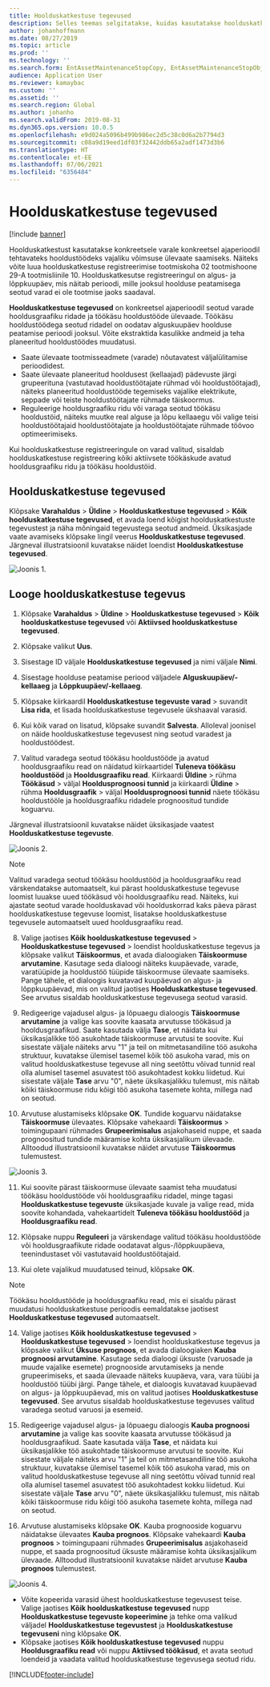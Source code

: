 ```yaml
---
title: Hoolduskatkestuse tegevused
description: Selles teemas selgitatakse, kuidas kasutatakse hoolduskatkestust konkreetsele varale konkreetsel ajaperioodil tehtavateks hooldustöödeks vajaliku võimsuse ülevaate saamiseks.
author: johanhoffmann
ms.date: 08/27/2019
ms.topic: article
ms.prod: ''
ms.technology: ''
ms.search.form: EntAssetMaintenanceStopCopy, EntAssetMaintenanceStopObject, EntAssetObjectProductionStop, EntAssetProductionStopType, EntAssetMaintenanceStop
audience: Application User
ms.reviewer: kamaybac
ms.custom: ''
ms.assetid: ''
ms.search.region: Global
ms.author: johanho
ms.search.validFrom: 2019-08-31
ms.dyn365.ops.version: 10.0.5
ms.openlocfilehash: e9d024a5096b499b986ec2d5c38c0d6a2b7794d3
ms.sourcegitcommit: c08a9d19eed1df03f32442ddb65a2adf1473d3b6
ms.translationtype: HT
ms.contentlocale: et-EE
ms.lasthandoff: 07/06/2021
ms.locfileid: "6356484"
---
```

# <a name="maintenance-downtime-activities"></a>Hoolduskatkestuse tegevused

[!include [banner](../../includes/banner.md)]

Hoolduskatkestust kasutatakse konkreetsele varale konkreetsel ajaperioodil tehtavateks hooldustöödeks vajaliku võimsuse ülevaate saamiseks. Näiteks võite luua hoolduskatkestuse registreerimise tootmiskoha 02 tootmishoone 29-A tootmisliinile 10. Hoolduskatkesutse registreeringul on algus- ja lõppkuupäev, mis näitab perioodi, mille jooksul hoolduse peatamisega seotud varad ei ole tootmise jaoks saadaval.

**Hoolduskatkestuse tegevused** on konkreetsel ajaperioodil seotud varade hooldusgraafiku ridade ja töökäsu hooldustööde ülevaade. Töökäsu hooldustöödega seotud ridadel on oodatav alguskuupäev hoolduse peatamise perioodi jooksul. Võite ekstraktida kasulikke andmeid ja teha planeeritud hooldustöödes muudatusi.

- Saate ülevaate tootmisseadmete (varade) nõutavatest väljalülitamise perioodidest.  
- Saate ülevaate planeeritud hooldusest (kellaajad) pädevuste järgi grupeerituna (vastutavad hooldustöötajate rühmad või hooldustöötajad), näiteks planeeritud hooldustööde tegemiseks vajalike elektrikute, seppade või teiste hooldustöötajate rühmade täiskoormus.  
- Reguleerige hooldusgraafiku ridu või varaga seotud töökäsu hooldustöid, näiteks muutke real alguse ja lõpu kellaaegu või valige teisi hooldustöötajaid hooldustöötajate ja hooldustöötajate rühmade töövoo optimeerimiseks.

Kui hoolduskatkestuse registreeringule on varad valitud, sisaldab hoolduskatkestuse registreering kõiki aktiivsete töökäskude avatud hooldusgraafiku ridu ja töökäsu hooldustöid.

## <a name="maintenance-downtime-activities"></a>Hoolduskatkestuse tegevused

Klõpsake **Varahaldus** > **Üldine** > **Hoolduskatkestuse tegevused** > **Kõik hoolduskatkestuse tegevused**, et avada loend kõigist hoolduskatkestuste tegevustest ja näha mõningaid tegevustega seotud andmeid. Üksikasjade vaate avamiseks klõpsake lingil veerus **Hoolduskatkestuse tegevused**. Järgneval illustratsioonil kuvatakse näidet loendist **Hoolduskatkestuse tegevused**.

![Joonis 1.](media/19-preventive-maintenance.png)


## <a name="create-a-maintenance-downtime-activity"></a>Looge hoolduskatkestuse tegevus

1. Klõpsake **Varahaldus** > **Üldine** > **Hoolduskatkestuse tegevused** > **Kõik hoolduskatkestuse tegevused** või **Aktiivsed hoolduskatkestuse tegevused**.

2. Klõpsake valikut **Uus**.

3. Sisestage ID väljale **Hoolduskatkestuse tegevused** ja nimi väljale **Nimi**.

4. Sisestage hoolduse peatamise periood väljadele **Alguskuupäev/-kellaaeg** ja **Lõppkuupäev/-kellaaeg**.

5. Klõpsake kiirkaardil **Hoolduskatkestuse tegevuste varad** > suvandit **Lisa rida**, et lisada hoolduskatkestuse tegevusele ükshaaval varasid.

6. Kui kõik varad on lisatud, klõpsake suvandit **Salvesta**. Alloleval joonisel on näide hoolduskatkestuse tegevusest ning seotud varadest ja hooldustöödest.

7. Valitud varadega seotud töökäsu hooldustööde ja avatud hooldusgraafiku read on näidatud kiirkaartidel **Tuleneva töökäsu hooldustööd** ja **Hooldusgraafiku read**. Kiirkaardi **Üldine** > rühma **Töökäsud** > väljal **Hooldusprognoosi tunnid** ja kiirkaardi **Üldine** > rühma **Hooldusgraafik** > väljal **Hooldusprognoosi tunnid** näete töökäsu hooldustööle ja hooldusgraafiku ridadele prognoositud tundide koguarvu.

Järgneval illustratsioonil kuvatakse näidet üksikasjade vaatest **Hoolduskatkestuse tegevuste**.

![Joonis 2.](media/20-preventive-maintenance.png)

>[!NOTE]
>Valitud varadega seotud töökäsu hooldustööd ja hooldusgraafiku read värskendatakse automaatselt, kui pärast hoolduskatkestuse tegevuse loomist luuakse uued töökäsud või hooldusgraafiku read. Näiteks, kui ajastate seotud varade hoolduskavad või hoolduskorrad kaks päeva pärast hoolduskatkestuse tegevuse loomist, lisatakse hoolduskatkestuse tegevusele automaatselt uued hooldusgraafiku read.

8. Valige jaotises **Kõik hoolduskatkestuse tegevused** > **Hoolduskatkestuse tegevused** > loendist hoolduskatkestuse tegevus ja klõpsake valikut **Täiskoormus**, et avada dialoogiaken **Täiskoormuse arvutamine**. Kasutage seda dialoogi näiteks kuupäevade, varade, varatüüpide ja hooldustöö tüüpide täiskoormuse ülevaate saamiseks. Pange tähele, et dialoogis kuvatavad kuupäevad on algus- ja lõppkuupäevad, mis on valitud jaotises **Hoolduskatkestuse tegevused**. See arvutus sisaldab hoolduskatkestuse tegevusega seotud varasid.

9. Redigeerige vajadusel algus- ja lõpuaegu dialoogis **Täiskoormuse arvutamine** ja valige kas soovite kaasata arvutusse töökäsud ja hooldusgraafikud. Saate kasutada välja **Tase**, et näidata kui üksikasjalikke töö asukohtade täiskoormuse arvutusi te soovite. Kui sisestate väljale näiteks arvu "1" ja teil on mitmetasandiline töö asukoha struktuur, kuvatakse ülemisel tasemel kõik töö asukoha varad, mis on valitud hoolduskatkestuse tegevuse all ning seetõttu võivad tunnid real olla alumisel tasemel asuvatest töö asukohtadest kokku liidetud. Kui sisestate väljale **Tase** arvu "0", näete üksikasjalikku tulemust, mis näitab kõiki täiskoormuse ridu kõigi töö asukoha tasemete kohta, millega nad on seotud.

10. Arvutuse alustamiseks klõpsake **OK**. Tundide koguarvu näidatakse **Täiskoormuse** ülevaates. Klõpsake vahekaardi **Täiskoormus** > toimingupaani rühmades **Grupeerimisalus** asjakohaseid nuppe, et saada prognoositud tundide määramise kohta üksikasjalikum ülevaade. Alltoodud illustratsioonil kuvatakse näidet arvutuse **Täiskoormus** tulemustest.

![Joonis 3.](media/21-preventive-maintenance.png)

11. Kui soovite pärast täiskoormuse ülevaate saamist teha muudatusi töökäsu hooldustööde või hooldusgraafiku ridadel, minge tagasi **Hoolduskatkestuse tegevuste** üksikasjade kuvale ja valige read, mida soovite kohandada, vahekaartidelt **Tuleneva töökäsu hooldustööd** ja **Hooldusgraafiku read**.

12. Klõpsake nuppu **Reguleeri** ja värskendage valitud töökäsu hooldustööde või hooldusgraafikute ridade oodatavat algus-/lõppkuupäeva, teenindustaset või vastutavaid hooldustöötajaid.

13. Kui olete vajalikud muudatused teinud, klõpsake **OK**. 

>[!NOTE]
>Töökäsu hooldustööde ja hooldusgraafiku read, mis ei sisaldu pärast muudatusi hoolduskatkestuse perioodis eemaldatakse jaotisest **Hoolduskatkestuse tegevused** automaatselt.

14. Valige jaotises **Kõik hoolduskatkestuse tegevused** > **Hoolduskatkestuse tegevused** > loendist hoolduskatkestuse tegevus ja klõpsake valikut **Üksuse prognoos**, et avada dialoogiaken **Kauba prognoosi arvutamine**. Kasutage seda dialoogi üksuste (varuosade ja muude vajalike esemete) prognooside arvutamiseks ja nende grupeerimiseks, et saada ülevaade näiteks kuupäeva, vara, vara tüübi ja hooldustöö tüübi järgi. Pange tähele, et dialoogis kuvatavad kuupäevad on algus- ja lõppkuupäevad, mis on valitud jaotises **Hoolduskatkestuse tegevused**. See arvutus sisaldab hoolduskatkestuse tegevuses valitud varadega seotud varuosi ja esemeid.

15. Redigeerige vajadusel algus- ja lõpuaegu dialoogis **Kauba prognoosi arvutamine** ja valige kas soovite kaasata arvutusse töökäsud ja hooldusgraafikud. Saate kasutada välja **Tase**, et näidata kui üksikasjalikke töö asukohtade täiskoormuse arvutusi te soovite. Kui sisestate väljale näiteks arvu "1" ja teil on mitmetasandiline töö asukoha struktuur, kuvatakse ülemisel tasemel kõik töö asukoha varad, mis on valitud hoolduskatkestuse tegevuse all ning seetõttu võivad tunnid real olla alumisel tasemel asuvatest töö asukohtadest kokku liidetud. Kui sisestate väljale **Tase** arvu "0", näete üksikasjalikku tulemust, mis näitab kõiki täiskoormuse ridu kõigi töö asukoha tasemete kohta, millega nad on seotud.

16. Arvutuse alustamiseks klõpsake **OK**. Kauba prognooside koguarvu näidatakse ülevaates **Kauba prognoos**. Klõpsake vahekaardi **Kauba prognoos** > toimingupaani rühmades **Grupeerimisalus** asjakohaseid nuppe, et saada prognoositud üksuste määramise kohta üksikasjalikum ülevaade. Alltoodud illustratsioonil kuvatakse näidet arvutuse **Kauba prognoos** tulemustest.

![Joonis 4.](media/22-preventive-maintenance.png)

- Võite kopeerida varasid ühest hoolduskatkestuse tegevusest teise. Valige jaotises **Kõik hoolduskatkestuse tegevused** nupp **Hoolduskatkestuse tegevuste kopeerimine** ja tehke oma valikud väljadel **Hoolduskatkestuse tegevustest** ja **Hoolduskatkestuse tegevuseni** ning klõpsake **OK**.
- Klõpsake jaotises **Kõik hoolduskatkestuse tegevused** nuppu **Hooldusgraafiku read** või nuppu **Aktiivsed töökäsud**, et avata seotud loendeid ja vaadata valitud hoolduskatkestuse tegevusega seotud ridu.



[!INCLUDE[footer-include](../../../includes/footer-banner.md)]